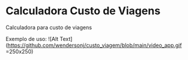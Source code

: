 # Calculadora Custo de Viagens
Calculadora para custo de viagens

Exemplo de uso:
![Alt Text](https://github.com/wendersonj/custo_viagem/blob/main/video_app.gif =250x250)
